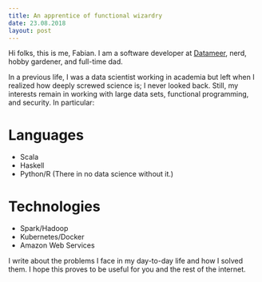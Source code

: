 ```yaml
---
title: An apprentice of functional wizardry
date: 23.08.2018
layout: post
---
```


Hi folks, this is me, Fabian. I am a software developer at [Datameer](https://www.datameer.com), nerd, hobby gardener, and full-time dad.

In a previous life, I was a data scientist working in academia but left when I realized how deeply screwed science is; I never looked back.
Still, my interests remain in working with large data sets, functional programming, and security.
In particular:

# Languages

* Scala
* Haskell
* Python/R (There in no data science without it.)

# Technologies

* Spark/Hadoop
* Kubernetes/Docker
* Amazon Web Services

I write about the problems I face in my day-to-day life and how I solved them.
I hope this proves to be useful for you and the rest of the internet.


